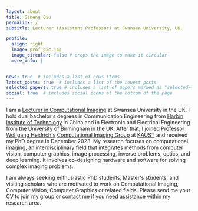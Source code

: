 ```yaml
---
layout: about
title: Simeng Qiu
permalink: /
subtitle: Lecturer (Assistant Professor) at Swansea University, UK.

profile:
  align: right
  image: prof_pic.jpg
  image_circular: false # crops the image to make it circular
  more_info: |

 
news: true  # includes a list of news items
latest_posts: true  # includes a list of the newest posts
selected_papers: true # includes a list of papers marked as "selected={true}"
social: true  # includes social icons at the bottom of the page
---
```

  
I am a [Lecturer in Computational Imaging](https://www.swansea.ac.uk/staff/simeng.qiu/) at Swansea University in the UK. I hold dual bachelor's degrees in Communication Engineering from [Harbin Institute of Technology](https://en.wikipedia.org/wiki/Harbin_Institute_of_Technology) in China and in Electronic and Electrical Engineering from the [University of Birmingham](https://www.birmingham.ac.uk/) in the UK. After that, I joined [Professor Wolfgang Heidrich's](https://scholar.google.com/citations?user=IQSbom0AAAAJ&hl=en) [Computational Imaging Group](https://vccimaging.org/People/heidriw/) at [KAUST](https://www.kaust.edu.sa/en/) and received my PhD degree in December 2023. My research focuses on computational imaging, an interdisciplinary field that integrates methods from computer vision, computer graphics, image processing, inverse problems, optics, and deep learning. It involves co-designing hardware and software for solving complex imaging problems.

I am always seeking enthusiastic PhD students, Master's students, and visiting scholars who are motivated to work on Computational Imaging, Computer Vision, Computer Graphics or related fields. Please send me your CV to join my group or contact me if you need assistance within my research area.

